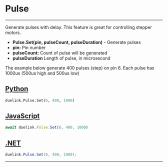# Pulse

---

Generate pulses with delay. This feature is great for controlling stepper motors. 

- **Pulse.Set(pin, pulseCount, pulseDuration)** - Generate pulses <br>
- **pin:**  Pin number   <br>
- **pulseCount:** Count of pulse will be generated <br>
- **pulseDuration** Length of pulse, in microsecond <br>


The example below generate 400 pulses (step) on pin 6. Each pulse has 1000us (500us high and 500us low)

## [Python](#tab/py)
```py
duelink.Pulse.Set(6, 400, 1000)
```

## [JavaScript](#tab/js)
```js
await duelink.Pulse.Set(6, 400, 1000)
```

## [.NET](#tab/net)
```cs
duelink.Pulse.Set(6, 400, 1000);
```

---
 

